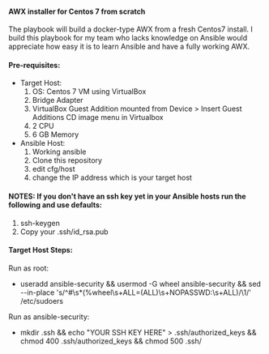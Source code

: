 #### AWX installer for Centos 7 from scratch

The playbook will build a docker-type AWX from a fresh Centos7 install. I build this playbook for my team who lacks knowledge on Ansible would appreciate how easy it is to learn Ansible and have a fully working AWX.

#### Pre-requisites:
  * Target Host:
      1. OS: Centos 7 VM using VirtualBox
      2. Bridge Adapter
      3. VirtualBox Guest Addition mounted from Device > Insert Guest Additions CD image menu in Virtualbox
      4. 2 CPU
      5. 6 GB Memory
  * Ansible Host:
      1. Working ansible
      2. Clone this repository
      3. edit cfg/host 
      4. change the IP address which is your target host

#### NOTES: If you don't have an ssh key yet in your Ansible hosts run the following and use defaults:
  1. ssh-keygen
  2. Copy your .ssh/id_rsa.pub
  

#### Target Host Steps:
Run as root:
-  useradd ansible-security && usermod -G wheel ansible-security && sed --in-place 's/^#\s*\(%wheel\s\+ALL=(ALL)\s\+NOPASSWD:\s\+ALL\)/\1/' /etc/sudoers

Run as ansible-security:
-  mkdir .ssh && echo "YOUR SSH KEY HERE" > .ssh/authorized_keys && chmod 400 .ssh/authorized_keys && chmod 500 .ssh/


 
 
